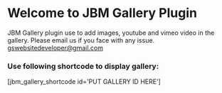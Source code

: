 # Welcome to JBM Gallery Plugin

JBM Gallery plugin use to add images, youtube and vimeo video in the gallery.
Please email us if you face with any issue. gswebsitedeveloper@gmail.com

### Use following shortcode to display gallery:
[jbm_gallery_shortcode id='PUT GALLERY ID HERE']